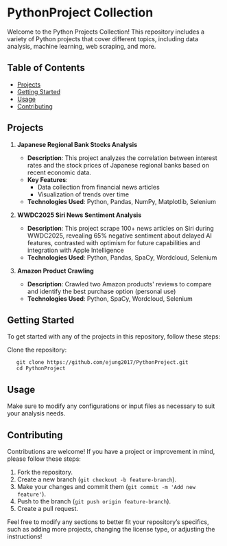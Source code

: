 # PythonProject Collection

Welcome to the Python Projects Collection! This repository includes a variety of Python projects that cover different topics, including data analysis, machine learning, web scraping, and more. 

## Table of Contents

- [Projects](#projects)
- [Getting Started](#getting-started)
- [Usage](#usage)
- [Contributing](#contributing)

## Projects

1. **Japanese Regional Bank Stocks Analysis**
   - **Description**: This project analyzes the correlation between interest rates and the stock prices of Japanese regional banks based on recent economic data.
   - **Key Features**:
     - Data collection from financial news articles
     - Visualization of trends over time
   - **Technologies Used**: Python, Pandas, NumPy, Matplotlib, Selenium

2. **WWDC2025 Siri News Sentiment Analysis**
   - **Description**: This project scrape 100+ news articles on Siri during WWDC2025, revealing 65% negative sentiment about delayed AI features, contrasted with optimism for future capabilities and integration with Apple Intelligence
   - **Technologies Used**: Python, Pandas, SpaCy, Wordcloud, Selenium

3. **Amazon Product Crawling**
   - **Description**: Crawled two Amazon products' reviews to compare and identify the best purchase option (personal use)  
   - **Technologies Used**: Python, SpaCy, Wordcloud, Selenium


## Getting Started

To get started with any of the projects in this repository, follow these steps:

Clone the repository:
```
   git clone https://github.com/ejung2017/PythonProject.git
   cd PythonProject
```

## Usage
Make sure to modify any configurations or input files as necessary to suit your analysis needs.

## Contributing
Contributions are welcome! If you have a project or improvement in mind, please follow these steps:

1. Fork the repository.
2. Create a new branch (```git checkout -b feature-branch```).
3. Make your changes and commit them (```git commit -m 'Add new feature'```).
4. Push to the branch (```git push origin feature-branch```).
5. Create a pull request.


Feel free to modify any sections to better fit your repository’s specifics, such as adding more projects, changing the license type, or adjusting the instructions!

